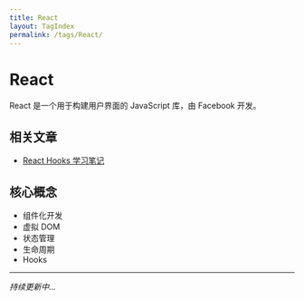 ```yaml
---
title: React
layout: TagIndex
permalink: /tags/React/
---
```


# React

React 是一个用于构建用户界面的 JavaScript 库，由 Facebook 开发。

## 相关文章

- [React Hooks 学习笔记](/blogs/category1/2019/092101.html)

## 核心概念

- 组件化开发
- 虚拟 DOM
- 状态管理
- 生命周期
- Hooks

---

*持续更新中...*
